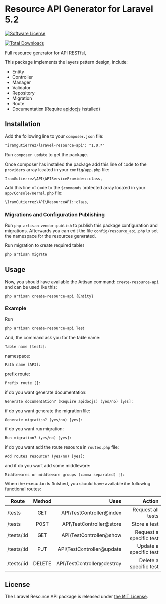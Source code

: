 # Resource API Generator for Laravel 5.2

[![Software License](https://img.shields.io/badge/license-MIT-brightgreen.svg?style=flat-square)](LICENSE)

[![Total Downloads](https://img.shields.io/packagist/dt/iramgutierrez/laravel-resource-api.svg?style=flat-square)](https://packagist.org/packages/iramgutierrez/laravel-resource-api)

Full resource generator for API RESTful, 

This package implements the layers pattern design, include:

* Entity
* Controller
* Manager
* Validator
* Repository
* Migration
* Route
* Documentation (Require [apidocjs](http://apidocjs.com) installed)

## Installation

Add the following line to your `composer.json` file:

```
"iramgutierrez/laravel-resource-api": "1.0.*"
```

Run `composer update` to get the package.

Once composer has installed the package add this line of code to the `providers` array located in your `config/app.php` file:

```
IramGutierrez\API\APIServiceProvider::class,
```

Add this line of code to the `$commands` protected array located in your `app/Console/Kernel.php` file:

```
\IramGutierrez\API\ResourceAPI::class,
```

### Migrations and Configuration Publishing
Run `php artisan vendor:publish` to publish this package configuration and migrations. Afterwards you can edit the file `config/resource_api.php` to set the namespace for the resources generated.

Run migration to create required tables

```
php artisan migrate
```

## Usage

Now, you should have available the Artisan command: `create-resource-api` and can be used like this:

```
php artisan create-resource-api {Entity}
```

### Example

Run 

```
php artisan create-resource-api Test
```

And, the command ask you for the table name:

```
Table name [tests]:
```

namespace:

```
Path name [API]:
```

prefix route:

```
Prefix route []:
```

if do you want generate documentation:

```
Generate documentation? (Require apidocjs) (yes/no) [yes]:
```

if do you want generate the migration file:

```
Generate migration? (yes/no) [yes]:
```

if do you want run migration:

```
Run migration? (yes/no) [yes]:
```

if do you want add the route resource in `routes.php` file:

```
Add routes resource? (yes/no) [yes]:
```

and if do you want add some middleware:

```
Middlewares or middleware groups (comma separated) []:
```

When the execution is finished, you should have available the following functional routes:

| Route         | Method        | Uses  | Action |
| ------------- |:-------------:| -----:| ------:|
| /tests      | GET | API\TestController@index |Request all tests |
| /tests      | POST | API\TestController@store | Store a test|
| /tests/:id      | GET | API\TestController@show | Request a specific test |
| /tests/:id      | PUT | API\TestController@update | Update a specific test |
| /tests/:id      | DELETE | API\TestController@destroy | Delete a specific test |





## License

The Laravel Resource API package is released under [the MIT License](LICENSE).
